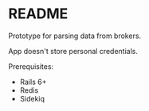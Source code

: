 # README

Prototype for parsing data from brokers.

App doesn't store personal credentials.

Prerequisites:
* Rails 6+
* Redis
* Sidekiq
